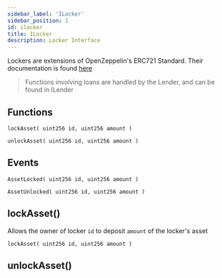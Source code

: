 ```yaml
---
sidebar_label: 'ILocker'
sidebar_position: 1
id: ilocker
title: ILocker
description: Locker Interface
---
```


Lockers are extensions of OpenZeppelin's ERC721 Standard. Their documentation is found [here](https://docs.openzeppelin.com/contracts/4.x/api/token/erc721)

> Functions involving loans are handled by the Lender, and can be found in ILender

## Functions
`lockAsset( uint256 id, uint256 amount )`

`unlockAsset( uint256 id, uint256 amount )`

## Events
`AssetLocked( uint256 id, uint256 amount )`

`AssetUnlocked( uint256 id, uint256 amount )`



## lockAsset()
Allows the owner of locker  `id` to deposit `amount` of the locker's asset

`lockAsset( uint256 id, uint256 amount )`

## unlockAsset()

